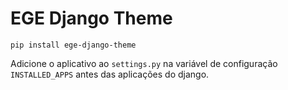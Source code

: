 # EGE Django Theme

```
pip install ege-django-theme
```

Adicione o aplicativo ao ```settings.py``` na variável de configuração ```INSTALLED_APPS``` antes das aplicações do django.
